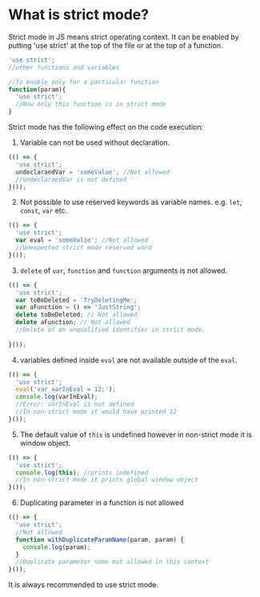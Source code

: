 # What is strict mode?

Strict mode in JS means strict operating context. It can be enabled by putting 'use strict' at the top of the file or at the top of a function.
```js
'use strict';
//other functions and variables

//To enable only for a particular function
function(param){
  'use strict';
  //Now only this function is in strict mode
}
```
Strict mode has the following effect on the code execution:

1. Variable can not be used without declaration.
```js
(() => {
  'use strict';
  undeclaraedVar = 'someValue'; //Not allowed
  //undeclaraedVar is not defined
}());
```

2. Not possible to use reserved keywords as variable names. e.g. `let`, `const`, `var` etc.
```js
(() => {
  'use strict';
  var eval = 'someValie'; //Not allowed
  //Unexpected strict mode reserved word
}());
```
3. `delete` of `var`, `function` and `function` arguments is not allowed.
```js
(() => {
  'use strict';
  var toBeDeleted = 'TryDeletingMe';
  var aFunction = () => 'JustString';
  delete toBeDeleted; // Not allowed
  delete aFunction; // Not allowed
  //Delete of an unqualified identifier in strict mode.
  
}());
```
4. variables defined inside `eval` are not available outside of the `eval`.
```js
(() => {
  'use strict';
  eval('var varInEval = 12;');
  console.log(varInEval);
  //Error: varInEval is not defined
  //In non-strict mode it would have printed 12
}());
```
5. The default value of `this` is undefined however in non-strict mode it is window object.
```js
(() => {
  'use strict';
  console.log(this); //prints indefined
  //In non-strict mode it prints global window object
}());
```
6. Duplicating parameter in a function is not allowed
```js
(() => {
  'use strict';
  //Not allowed
  function withDuplicateParamName(param, param) {
    console.log(param);
  }
  //Duplicate parameter name not allowed in this context
}());
```

It is always recommended to use strict mode.
